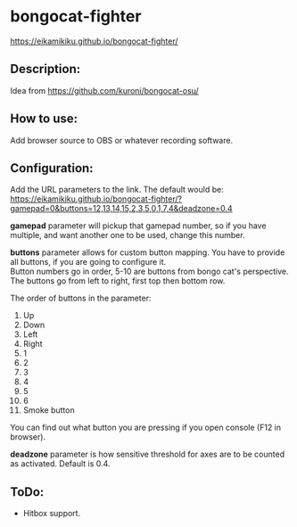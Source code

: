 # bongocat-fighter
https://eikamikiku.github.io/bongocat-fighter/

## Description:
Idea from https://github.com/kuroni/bongocat-osu/

## How to use:

Add browser source to OBS or whatever recording software.

## Configuration:
Add the URL parameters to the link.
The default would be:
<br>https://eikamikiku.github.io/bongocat-fighter/?gamepad=0&buttons=12,13,14,15,2,3,5,0,1,7,4&deadzone=0.4

**gamepad** parameter will pickup that gamepad number, so if you have multiple, and want another one to be used, change this number.

**buttons** parameter allows for custom button mapping.
You have to provide all buttons, if you are going to configure it.
<br>Button numbers go in order, 5-10 are buttons from bongo cat's perspective.
<br>The buttons go from left to right, first top then bottom row.

The order of buttons in the parameter:
1) Up
2) Down
3) Left
4) Right
5) 1
6) 2
7) 3
8) 4
9) 5
10) 6
11) Smoke button

You can find out what button you are pressing if you open console (F12 in browser).

**deadzone** parameter is how sensitive threshold for axes are to be counted as activated. Default is 0.4.

## ToDo:
* Hitbox support.
